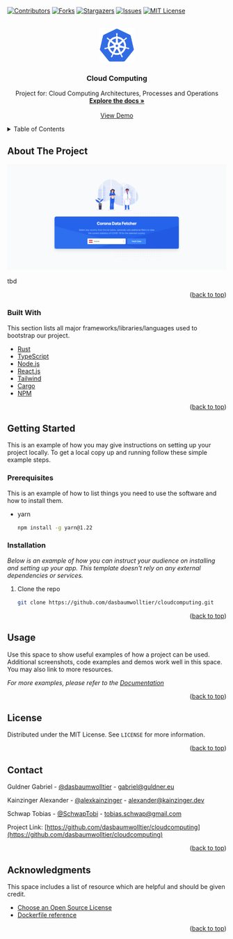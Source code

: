<div id="top"></div>



<!-- PROJECT SHIELDS -->
<!--
*** I'm using markdown "reference style" links for readability.
*** Reference links are enclosed in brackets [ ] instead of parentheses ( ).
*** See the bottom of this document for the declaration of the reference variables
*** for contributors-url, forks-url, etc. This is an optional, concise syntax you may use.
*** https://www.markdownguide.org/basic-syntax/#reference-style-links
-->
[![Contributors][contributors-shield]][contributors-url]
[![Forks][forks-shield]][forks-url]
[![Stargazers][stars-shield]][stars-url]
[![Issues][issues-shield]][issues-url]
[![MIT License][license-shield]][license-url]



<br />
<div align="center">
  <a href="https://github.com/othneildrew/Best-README-Template">
    <img src="images/logo.png" alt="Logo" width="80" height="80">
  </a>

  <h3 align="center">Cloud Computing</h3>

  <p align="center">
    Project for: Cloud Computing Architectures, Processes and Operations
    <br />
    <a href="https://github.com/dasbaumwolltier/cloudcomputing/README.md"><strong>Explore the docs »
    </strong></a>
    <br />
    <br />
    <a href="https://schwap.kainzinger.guldner.eu" target="_blank">View Demo</a>
    <!-- ·
    <a href="https://github.com/othneildrew/Best-README-Template/issues">Report Bug</a>
    ·
    <a href="https://github.com/othneildrew/Best-README-Template/issues">Request Feature</a> -->
  </p>
</div>



<!-- TABLE OF CONTENTS -->
<details>
  <summary>Table of Contents</summary>
  <ol>
    <li>
      <a href="#about-the-project">About The Project</a>
      <ul>
        <li><a href="#built-with">Built With</a></li>
      </ul>
    </li>
    <li>
      <a href="#getting-started">Getting Started</a>
      <ul>
        <li><a href="#prerequisites">Prerequisites</a></li>
        <li><a href="#installation">Installation</a></li>
      </ul>
    </li>
    <li><a href="#usage">Usage</a></li>
    <li><a href="#license">License</a></li>
    <li><a href="#contact">Contact</a></li>
    <li><a href="#acknowledgments">Acknowledgments</a></li>
  </ol>
</details>



<!-- ABOUT THE PROJECT -->
## About The Project

[![Frontend][product-screenshot]](https://schwap.kainzinger.guldner.eu)

tbd

<!-- There are many great README templates available on GitHub; however, I didn't find one that really suited my needs so I created this enhanced one. I want to create a README template so amazing that it'll be the last one you ever need -- I think this is it.

Here's why:
* Your time should be focused on creating something amazing. A project that solves a problem and helps others
* You shouldn't be doing the same tasks over and over like creating a README from scratch
* You should implement DRY principles to the rest of your life :smile:

Of course, no one template will serve all projects since your needs may be different. So I'll be adding more in the near future. You may also suggest changes by forking this repo and creating a pull request or opening an issue. Thanks to all the people have contributed to expanding this template! -->

<p align="right">(<a href="#top">back to top</a>)</p>



### Built With

This section lists all major frameworks/libraries/languages used to bootstrap our project.

* [Rust](https://www.rust-lang.org/)
* [TypeScript](https://www.typescriptlang.org/)
* [Node.js](https://nodejs.org/)
* [React.js](https://reactjs.org/)
* [Tailwind](https://tailwindcss.com/)
* [Cargo](https://crates.io/)
* [NPM](https://www.npmjs.com/)

<p align="right">(<a href="#top">back to top</a>)</p>



<!-- GETTING STARTED -->
## Getting Started

This is an example of how you may give instructions on setting up your project locally.
To get a local copy up and running follow these simple example steps.

### Prerequisites

This is an example of how to list things you need to use the software and how to install them.
* yarn
  ```sh
  npm install -g yarn@1.22
  ```

### Installation

_Below is an example of how you can instruct your audience on installing and setting up your app. This template doesn't rely on any external dependencies or services._

1. Clone the repo
   ```sh
   git clone https://github.com/dasbaumwolltier/cloudcomputing.git
   ```

<p align="right">(<a href="#top">back to top</a>)</p>



<!-- USAGE EXAMPLES -->
## Usage

Use this space to show useful examples of how a project can be used. Additional screenshots, code examples and demos work well in this space. You may also link to more resources.

_For more examples, please refer to the [Documentation](https://example.com)_

<p align="right">(<a href="#top">back to top</a>)</p>


<!-- LICENSE -->
## License

Distributed under the MIT License. See `LICENSE` for more information.

<p align="right">(<a href="#top">back to top</a>)</p>



<!-- CONTACT -->
## Contact

Guldner Gabriel - [@dasbaumwolltier](https://github.com/dasbaumwolltier) - gabriel@guldner.eu

Kainzinger Alexander - [@alexkainzinger](https://github.com/alexkainzinger) - alexander@kainzinger.dev

Schwap Tobias - [@SchwapTobi](https://github.com/SchwapTobi) - tobias.schwap@gmail.com

Project Link: [https://github.com/dasbaumwolltier/cloudcomputing](https://github.com/dasbaumwolltier/cloudcomputing)

<p align="right">(<a href="#top">back to top</a>)</p>



<!-- ACKNOWLEDGMENTS -->
## Acknowledgments

This space includes a list of resource which are helpful and should be given credit.

* [Choose an Open Source License](https://choosealicense.com)
* [Dockerfile reference](https://docs.docker.com/engine/reference/builder/)

<p align="right">(<a href="#top">back to top</a>)</p>



<!-- MARKDOWN LINKS & IMAGES -->
<!-- https://www.markdownguide.org/basic-syntax/#reference-style-links -->
[contributors-shield]: https://img.shields.io/github/contributors/dasbaumwolltier/cloudcomputing.svg?style=for-the-badge
[contributors-url]: https://github.com/dasbaumwolltier/cloudcomputing/graphs/contributors
[forks-shield]: https://img.shields.io/github/forks/dasbaumwolltier/cloudcomputing.svg?style=for-the-badge
[forks-url]: https://github.com/dasbaumwolltier/cloudcomputing/network/members
[stars-shield]: https://img.shields.io/github/stars/dasbaumwolltier/cloudcomputing.svg?style=for-the-badge
[stars-url]: https://github.com/dasbaumwolltier/cloudcomputing/stargazers
[issues-shield]: https://img.shields.io/github/issues/dasbaumwolltier/cloudcomputing.svg?style=for-the-badge
[issues-url]: https://github.com/dasbaumwolltier/cloudcomputing/issues
[license-shield]: https://img.shields.io/github/license/dasbaumwolltier/cloudcomputing.svg?style=for-the-badge
[license-url]: https://github.com/dasbaumwolltier/cloudcomputing/blob/master/LICENSE
[product-screenshot]: images/frontend.png